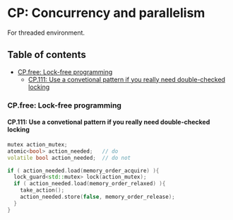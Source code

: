 # CP: Concurrency and parallelism
For threaded environment.

## Table of contents
* [CP.free: Lock-free programming](#cpfree-lock-free-programming)
  * [CP.111: Use a convetional pattern if you really need double-checked locking](#cp111-use-a-conventional-pattern-if-you-really-need-double-checked-locking)

### CP.free: Lock-free programming

#### CP.111: Use a convetional pattern if you really need double-checked locking
```cpp
mutex action_mutex;
atomic<bool> action_needed;   // do
volatile bool action_needed;  // do not

if ( action_needed.load(memory_order_acquire) ){
  lock_guard<std::mutex> lock(action_mutex);
  if ( action_needed.load(memory_order_relaxed) ){
    take_action();
    action_needed.store(false, memory_order_release);
  }
}
```
